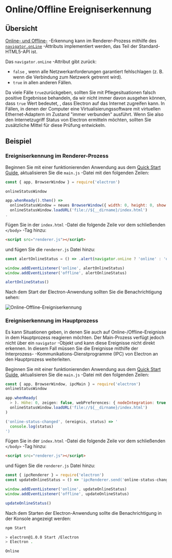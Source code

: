 # Online/Offline Ereigniserkennung

## Übersicht

[Online- und Offline-](https://developer.mozilla.org/en-US/docs/Online_and_offline_events) -Erkennung kann im Renderer-Prozess mithilfe des [`navigator.onLine`](http://html5index.org/Offline%20-%20NavigatorOnLine.html) -Attributs implementiert werden, das Teil der Standard-HTML5-API ist.

Das `navigator.onLine` -Attribut gibt zurück:

* `false` , wenn alle Netzwerkanforderungen garantiert fehlschlagen (z. B. wenn die Verbindung zum Netzwerk getrennt wird).
* `true` in allen anderen Fällen.

Da viele Fälle `true`zurückgeben, sollten Sie mit Pflegesituationen falsch positive Ergebnisse behandeln, da wir nicht immer davon ausgehen können, dass `true` Wert bedeutet, , dass Electron auf das Internet zugreifen kann. In Fällen, in denen der Computer eine Virtualisierungssoftware mit virtuellen Ethernet-Adaptern im Zustand "immer verbunden" ausführt. Wenn Sie also den Internetzugriff Status von Electron ermitteln möchten, sollten Sie zusätzliche Mittel für diese Prüfung entwickeln.

## Beispiel

### Ereigniserkennung im Renderer-Prozess

Beginnen Sie mit einer funktionierenden Anwendung aus dem [Quick Start Guide](quick-start.md), aktualisieren Sie die `main.js` -Datei mit den folgenden Zeilen:

```javascript
const { app, BrowserWindow } = require('electron')

onlineStatusWindow

app.whenReady().then() =>
  onlineStatusWindow = neues BrowserWindow({ width: 0, height: 0, show: false })
  onlineStatusWindow.loadURL('file://${__dirname}/index.html')
.
```

Fügen Sie in der `index.html` -Datei die folgende Zeile vor dem schließenden `</body>` -Tag hinzu:

```html
<script src="renderer.js"></script>
```

und fügen Sie die `renderer.js` Datei hinzu:

```javascript fiddle='docs/fiddles/features/online-detection/renderer'
const alertOnlineStatus = () => .alert(navigator.onLine ? 'online' : 'offline') '

window.addEventListener('online', alertOnlineStatus)
window.addEventListener('offline', alertOnlineStatus)

alertOnlineStatus()
```

Nach dem Start der Electron-Anwendung sollten Sie die Benachrichtigung sehen:

![Online-Offline-Ereigniserkennung](../images/online-event-detection.png)

### Ereigniserkennung im Hauptprozess

Es kann Situationen geben, in denen Sie auch auf Online-/Offline-Ereignisse in dem Hauptprozess reagieren möchten. Der Main-Prozess verfügt jedoch nicht über ein `navigator` -Objekt und kann diese Ereignisse nicht direkt erkennen. In diesem Fall müssen Sie die Ereignisse mithilfe der Interprozess- -Kommunikations-Dienstprogramme (IPC) von Electron an den Hauptprozess weiterleiten.

Beginnen Sie mit einer funktionierenden Anwendung aus dem [Quick Start Guide](quick-start.md), aktualisieren Sie die `main.js` -Datei mit den folgenden Zeilen:

```javascript
const { app, BrowserWindow, ipcMain } = require('electron')
onlineStatusWindow

app.whenReady(
  > ). Höhe: 0, zeigen: false, webPreferences: { nodeIntegration: true } )
  onlineStatusWindow.loadURL('file://${__dirname}/index.html')
)

('online-status-changed', (ereignis, status) => '
  console.log(status)
')
```

Fügen Sie in der `index.html` -Datei die folgende Zeile vor dem schließenden `</body>` -Tag hinzu:

```html
<script src="renderer.js"></script>
```

und fügen Sie die `renderer.js` Datei hinzu:

```javascript fiddle='docs/fiddles/features/online-detection/main'
const { ipcRenderer } = require('electron')
const updateOnlineStatus = () => 'ipcRenderer.send('online-status-changed', navigator.onLine ? 'online' : 'offline') '

window.addEventListener('online', updateOnlineStatus)
window.addEventListener('offline', updateOnlineStatus)

updateOnlineStatus()
```

Nach dem Starten der Electron-Anwendung sollte die Benachrichtigung in der Konsole angezeigt werden:

```sh
npm Start

> electron@1.0.0 Start /Electron
> Electron .

Online
```
